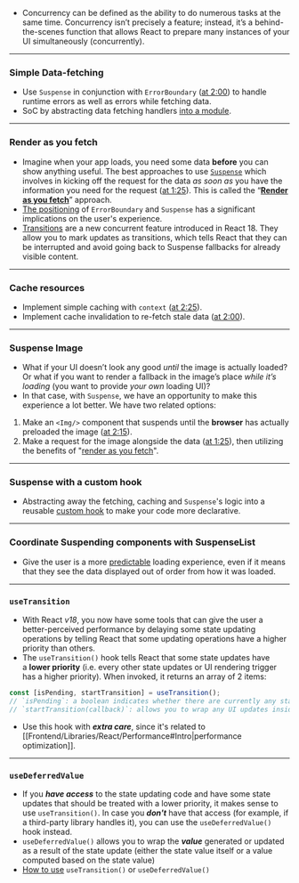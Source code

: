 - Concurrency can be defined as the ability to do numerous tasks at the same time. Concurrency isn’t precisely a feature; instead, it’s a behind-the-scenes function that allows React to prepare many instances of your UI simultaneously (concurrently).
---

### Simple Data-fetching
- Use `Suspense` in conjunction with `ErrorBoundary` ([at 2:00](https://epicreact.dev/modules/react-suspense/simple-data-fetching-extra-credit-solution-1)) to handle runtime errors as well as errors while fetching data. 
- SoC by abstracting data fetching handlers [into a module](https://epicreact.dev/modules/react-suspense/simple-data-fetching-extra-credit-solution-3).  
---

### Render as you fetch
- Imagine when your app loads, you need some data **before** you can show anything useful. The best approaches to use [`Suspense`](https://reactjs.org/docs/react-api.html#reactsuspense) which involves in kicking off the request for the data *as soon as* you have the information you need for the request ([at 1:25](https://epicreact.dev/modules/react-suspense/suspense-image-extra-credit-solution-2)). This is called the “[**Render as you fetch**](https://github.com/HelpMe-Pls/react-suspense/blob/master/src/examples/fetch-approaches/render-as-you-fetch.js)” approach.
- [The positioning](https://epicreact.dev/modules/react-suspense/render-as-you-fetch-extra-credit-solution-1) of `ErrorBoundary` and `Suspense` has a significant implications on the user's experience.
- [Transitions](https://reactjs.org/blog/2022/03/29/react-v18.html#new-feature-transitions) are a new concurrent feature introduced in React 18. They allow you to mark updates as transitions, which tells React that they can be interrupted and avoid going back to Suspense fallbacks for already visible content.
---

### Cache resources
- Implement simple caching with `context` ([at 2:25](https://epicreact.dev/modules/react-suspense/cache-resources-extra-credit-solution-2)). 
- Implement cache invalidation to re-fetch stale data ([at 2:00](https://epicreact.dev/modules/react-suspense/cache-resources-extra-credit-solution-3)).
---

### Suspense Image
- What if your UI doesn’t look any good *until* the image is actually loaded? Or what if you want to render a fallback in the image’s place *while it’s loading* (you want to provide *your own* loading UI)?
- In that case, with `Suspense`, we have an opportunity to make this experience a lot better. We have two related options:
1. Make an `<Img/>` component that suspends until the **browser** has actually preloaded the image ([at 2:15](https://epicreact.dev/modules/react-suspense/suspense-image-solution)).
2. Make a request for the image alongside the data ([at 1:25](https://epicreact.dev/modules/react-suspense/suspense-image-extra-credit-solution-1)), then utilizing the benefits of "[render as you fetch](https://epicreact.dev/modules/react-suspense/suspense-image-extra-credit-solution-2)".
---

### Suspense with a custom hook
- Abstracting away the fetching, caching and `Suspense`'s logic into a reusable [custom hook](https://epicreact.dev/modules/react-suspense/suspense-with-a-custom-hook-extra-credit-solution-1) to make your code more declarative.
---

### Coordinate Suspending components with SuspenseList
- Give the user is a more [predictable](https://epicreact.dev/modules/react-suspense/coordinate-suspending-components-with-suspenselist-solution) loading experience, even if it means that they see the data displayed out of order from how it was loaded.
---

### `useTransition`
- With React *v18*, you now have some tools that can give the user a better-perceived performance by delaying some state updating operations by telling React that some updating operations have a higher priority than others.
- The `useTransition()` hook tells React that some state updates have a **lower priority** (i.e. every other state updates or UI rendering trigger has a higher priority). When invoked, it returns an array of 2 items:

```ts
const [isPending, startTransition] = useTransition();
// `isPending`: a boolean indicates whether there are currently any state updates that are still pending
// `startTransition(callback)`: allows you to wrap any UI updates inside `callback` to tell React that it’s a low-priority update.
```

- Use this hook with ***extra care***, since it's related to [[Frontend/Libraries/React/Performance#Intro|performance optimization]].
---

### `useDeferredValue`
- If you ***have access*** to the state updating code and have some state updates that should be treated with a lower priority, it makes sense to use `useTransition()`. In case you ***don't*** have that access (for example, if a third-party library handles it), you can use the `useDeferredValue()` hook instead. 
- `useDeferredValue()` allows you to wrap the ***value*** generated or updated as a result of the state update (either the state value itself or a value computed based on the state value)
- [How to use](https://blog.openreplay.com/usetransition-vs-usedeferredvalue-in-react-18) `useTransition()` or `useDeferredValue()`
